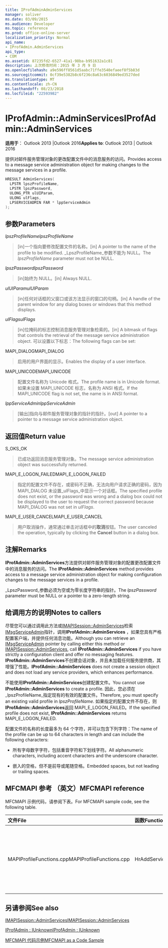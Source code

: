 ```yaml
---
title: IProfAdminAdminServices
manager: soliver
ms.date: 03/09/2015
ms.audience: Developer
ms.topic: reference
ms.prod: office-online-server
localization_priority: Normal
api_name:
- IProfAdmin.AdminServices
api_type:
- COM
ms.assetid: 87235fd2-6527-41a1-98ba-b951632a1c81
description: 上次修改时间：2015 年 3 月 9 日
ms.openlocfilehash: a9e596ff8561d5aabc71ffe3540efaeef8f5b83d
ms.sourcegitcommit: 0cf39e5382b8c6f236c8a63c6036849ed3527ded
ms.translationtype: MT
ms.contentlocale: zh-CN
ms.lasthandoff: 08/23/2018
ms.locfileid: "22593982"
---
```

# <a name="iprofadminadminservices"></a><span data-ttu-id="a931e-103">IProfAdmin::AdminServices</span><span class="sxs-lookup"><span data-stu-id="a931e-103">IProfAdmin::AdminServices</span></span>

  
  
<span data-ttu-id="a931e-104">**适用于**： Outlook 2013 |Outlook 2016</span><span class="sxs-lookup"><span data-stu-id="a931e-104">**Applies to**: Outlook 2013 | Outlook 2016</span></span> 
  
<span data-ttu-id="a931e-105">提供对邮件服务管理对象的更改配置文件中的消息服务的访问。</span><span class="sxs-lookup"><span data-stu-id="a931e-105">Provides access to a message service administration object for making changes to the message services in a profile.</span></span>
  
```cpp
HRESULT AdminServices(
  LPSTR lpszProfileName,
  LPSTR lpszPassword,
  ULONG_PTR ulUIParam,
  ULONG ulFlags,
  LPSERVICEADMIN FAR * lppServiceAdmin
);
```

## <a name="parameters"></a><span data-ttu-id="a931e-106">参数</span><span class="sxs-lookup"><span data-stu-id="a931e-106">Parameters</span></span>

 <span data-ttu-id="a931e-107">_lpszProfileName_</span><span class="sxs-lookup"><span data-stu-id="a931e-107">_lpszProfileName_</span></span>
  
> <span data-ttu-id="a931e-108">[in]一个指向要修改配置文件的名称。</span><span class="sxs-lookup"><span data-stu-id="a931e-108">[in] A pointer to the name of the profile to be modified.</span></span> <span data-ttu-id="a931e-109">_LpszProfileName_参数不能为 NULL。</span><span class="sxs-lookup"><span data-stu-id="a931e-109">The  _lpszProfileName_ parameter must not be NULL.</span></span> 
    
 <span data-ttu-id="a931e-110">_lpszPassword_</span><span class="sxs-lookup"><span data-stu-id="a931e-110">_lpszPassword_</span></span>
  
> <span data-ttu-id="a931e-111">[in]始终为 NULL。</span><span class="sxs-lookup"><span data-stu-id="a931e-111">[in] Always NULL.</span></span> 
    
 <span data-ttu-id="a931e-112">_ulUIParam_</span><span class="sxs-lookup"><span data-stu-id="a931e-112">_ulUIParam_</span></span>
  
> <span data-ttu-id="a931e-113">[in]任何对话框的父窗口或该方法显示的窗口的句柄。</span><span class="sxs-lookup"><span data-stu-id="a931e-113">[in] A handle of the parent window for any dialog boxes or windows that this method displays.</span></span>
    
 <span data-ttu-id="a931e-114">_ulFlags_</span><span class="sxs-lookup"><span data-stu-id="a931e-114">_ulFlags_</span></span>
  
> <span data-ttu-id="a931e-115">[in]位掩码的标志控制消息服务管理对象检索的。</span><span class="sxs-lookup"><span data-stu-id="a931e-115">[in] A bitmask of flags that controls the retrieval of the message service administration object.</span></span> <span data-ttu-id="a931e-116">可以设置以下标志：</span><span class="sxs-lookup"><span data-stu-id="a931e-116">The following flags can be set:</span></span>
    
<span data-ttu-id="a931e-117">MAPI_DIALOG</span><span class="sxs-lookup"><span data-stu-id="a931e-117">MAPI_DIALOG</span></span> 
  
> <span data-ttu-id="a931e-118">启用的用户界面的显示。</span><span class="sxs-lookup"><span data-stu-id="a931e-118">Enables the display of a user interface.</span></span> 
    
<span data-ttu-id="a931e-119">MAPI_UNICODE</span><span class="sxs-lookup"><span data-stu-id="a931e-119">MAPI_UNICODE</span></span> 
  
> <span data-ttu-id="a931e-120">配置文件名称为 Unicode 格式。</span><span class="sxs-lookup"><span data-stu-id="a931e-120">The profile name is in Unicode format.</span></span> <span data-ttu-id="a931e-121">如果未设置 MAPI_UNICODE 标志，名称为 ANSI 格式。</span><span class="sxs-lookup"><span data-stu-id="a931e-121">If the MAPI_UNICODE flag is not set, the name is in ANSI format.</span></span>
    
 <span data-ttu-id="a931e-122">_lppServiceAdmin_</span><span class="sxs-lookup"><span data-stu-id="a931e-122">_lppServiceAdmin_</span></span>
  
> <span data-ttu-id="a931e-123">[输出]指向与邮件服务管理对象的指针的指针。</span><span class="sxs-lookup"><span data-stu-id="a931e-123">[out] A pointer to a pointer to a message service administration object.</span></span>
    
## <a name="return-value"></a><span data-ttu-id="a931e-124">返回值</span><span class="sxs-lookup"><span data-stu-id="a931e-124">Return value</span></span>

<span data-ttu-id="a931e-125">S_OK</span><span class="sxs-lookup"><span data-stu-id="a931e-125">S_OK</span></span> 
  
> <span data-ttu-id="a931e-126">已成功返回消息服务管理对象。</span><span class="sxs-lookup"><span data-stu-id="a931e-126">The message service administration object was successfully returned.</span></span>
    
<span data-ttu-id="a931e-127">MAPI_E_LOGON_FAILED</span><span class="sxs-lookup"><span data-stu-id="a931e-127">MAPI_E_LOGON_FAILED</span></span> 
  
> <span data-ttu-id="a931e-128">指定的配置文件不存在，或密码不正确，无法向用户请求正确的密码，因为 MAPI_DIALOG 未设置_ulFlags_中显示一个对话框。</span><span class="sxs-lookup"><span data-stu-id="a931e-128">The specified profile does not exist, or the password was wrong and a dialog box could not be displayed to the user to request the correct password because MAPI_DIALOG was not set in  _ulFlags_.</span></span>
    
<span data-ttu-id="a931e-129">MAPI_E_USER_CANCEL</span><span class="sxs-lookup"><span data-stu-id="a931e-129">MAPI_E_USER_CANCEL</span></span> 
  
> <span data-ttu-id="a931e-130">用户取消操作，通常通过单击对话框中的**取消**按钮。</span><span class="sxs-lookup"><span data-stu-id="a931e-130">The user canceled the operation, typically by clicking the **Cancel** button in a dialog box.</span></span> 
    
## <a name="remarks"></a><span data-ttu-id="a931e-131">注解</span><span class="sxs-lookup"><span data-stu-id="a931e-131">Remarks</span></span>

<span data-ttu-id="a931e-132">**IProfAdmin::AdminServices**方法提供对邮件服务管理对象的配置更改配置文件中的消息服务的访问。</span><span class="sxs-lookup"><span data-stu-id="a931e-132">The **IProfAdmin::AdminServices** method provides access to a message service administration object for making configuration changes to the message services in a profile.</span></span> 
  
 <span data-ttu-id="a931e-133">_LpszPassword_参数必须为空或为零长度字符串的指针。</span><span class="sxs-lookup"><span data-stu-id="a931e-133">The  _lpszPassword_ parameter must be NULL or a pointer to a zero-length string.</span></span> 
  
## <a name="notes-to-callers"></a><span data-ttu-id="a931e-134">给调用方的说明</span><span class="sxs-lookup"><span data-stu-id="a931e-134">Notes to callers</span></span>

<span data-ttu-id="a931e-135">尽管您可以通过调用此方法或[IMAPISession::AdminServices](imapisession-adminservices.md)检索[IMsgServiceAdmin](imsgserviceadminiunknown.md)指针，调用**IProfAdmin::AdminServices** ，如果您具有严格配置客户端，并提供任何消息功能。</span><span class="sxs-lookup"><span data-stu-id="a931e-135">Although you can retrieve an [IMsgServiceAdmin](imsgserviceadminiunknown.md) pointer by calling either this method or [IMAPISession::AdminServices](imapisession-adminservices.md), call **IProfAdmin::AdminServices** if you have strictly a configuration client and offer no messaging features.</span></span> <span data-ttu-id="a931e-136">**IProfAdmin::AdminServices**不创建会话对象，并且未加载任何服务提供商，其增强了性能。</span><span class="sxs-lookup"><span data-stu-id="a931e-136">**IProfAdmin::AdminServices** does not create a session object and does not load any service providers, which enhances performance.</span></span> 
  
<span data-ttu-id="a931e-137">不能使用**IProfAdmin::AdminServices**创建配置文件。</span><span class="sxs-lookup"><span data-stu-id="a931e-137">You cannot use **IProfAdmin::AdminServices** to create a profile.</span></span> <span data-ttu-id="a931e-138">因此，您必须在_lpszProfileName_指定现有的有效的配置文件。</span><span class="sxs-lookup"><span data-stu-id="a931e-138">Therefore, you must specify an existing valid profile in  _lpszProfileName_.</span></span> <span data-ttu-id="a931e-139">如果指定的配置文件不存在，则**IProfAdmin::AdminServices**返回 MAPI_E_LOGON_FAILED。</span><span class="sxs-lookup"><span data-stu-id="a931e-139">If the specified profile does not exist, **IProfAdmin::AdminServices** returns MAPI_E_LOGON_FAILED.</span></span> 
  
<span data-ttu-id="a931e-140">配置文件的名称的长度最多为 64 个字符，并可以包含下列字符：</span><span class="sxs-lookup"><span data-stu-id="a931e-140">The name of the profile can be up to 64 characters in length and can include the following characters:</span></span>
  
- <span data-ttu-id="a931e-141">所有字母数字字符，包括重音字符和下划线字符。</span><span class="sxs-lookup"><span data-stu-id="a931e-141">All alphanumeric characters, including accent characters and the underscore character.</span></span> 
    
- <span data-ttu-id="a931e-142">嵌入的空格，但不是前导或尾随空格。</span><span class="sxs-lookup"><span data-stu-id="a931e-142">Embedded spaces, but not leading or trailing spaces.</span></span>
    
## <a name="mfcmapi-reference"></a><span data-ttu-id="a931e-143">MFCMAPI 参考 （英文）</span><span class="sxs-lookup"><span data-stu-id="a931e-143">MFCMAPI reference</span></span>

<span data-ttu-id="a931e-144">MFCMAPI 示例代码，请参阅下表。</span><span class="sxs-lookup"><span data-stu-id="a931e-144">For MFCMAPI sample code, see the following table.</span></span>
  
|<span data-ttu-id="a931e-145">**文件**</span><span class="sxs-lookup"><span data-stu-id="a931e-145">**File**</span></span>|<span data-ttu-id="a931e-146">**函数**</span><span class="sxs-lookup"><span data-stu-id="a931e-146">**Function**</span></span>|<span data-ttu-id="a931e-147">**Comment**</span><span class="sxs-lookup"><span data-stu-id="a931e-147">**Comment**</span></span>|
|:-----|:-----|:-----|
|<span data-ttu-id="a931e-148">MAPIProfileFunctions.cpp</span><span class="sxs-lookup"><span data-stu-id="a931e-148">MAPIProfileFunctions.cpp</span></span>  <br/> | <span data-ttu-id="a931e-149">HrAddServiceToProfile</span><span class="sxs-lookup"><span data-stu-id="a931e-149">HrAddServiceToProfile</span></span>  <br/> |<span data-ttu-id="a931e-150">MFCMAPI 使用**IProfAdmin::AdminServices**方法打开选定的配置文件添加服务消息服务管理对象。</span><span class="sxs-lookup"><span data-stu-id="a931e-150">MFCMAPI uses the **IProfAdmin::AdminServices** method to open a message service administration object for the selected profile to add services.</span></span>  <br/> |
   
## <a name="see-also"></a><span data-ttu-id="a931e-151">另请参阅</span><span class="sxs-lookup"><span data-stu-id="a931e-151">See also</span></span>



[<span data-ttu-id="a931e-152">IMAPISession::AdminServices</span><span class="sxs-lookup"><span data-stu-id="a931e-152">IMAPISession::AdminServices</span></span>](imapisession-adminservices.md)
  
[<span data-ttu-id="a931e-153">IProfAdmin : IUnknown</span><span class="sxs-lookup"><span data-stu-id="a931e-153">IProfAdmin : IUnknown</span></span>](iprofadminiunknown.md)


[<span data-ttu-id="a931e-154">MFCMAPI 代码示例</span><span class="sxs-lookup"><span data-stu-id="a931e-154">MFCMAPI as a Code Sample</span></span>](mfcmapi-as-a-code-sample.md)

